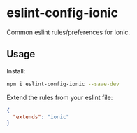 # eslint-config-ionic

Common eslint rules/preferences for Ionic.

## Usage

Install:

```bash
npm i eslint-config-ionic --save-dev
```

Extend the rules from your eslint file:
```json
{
  "extends": "ionic"
}
```
